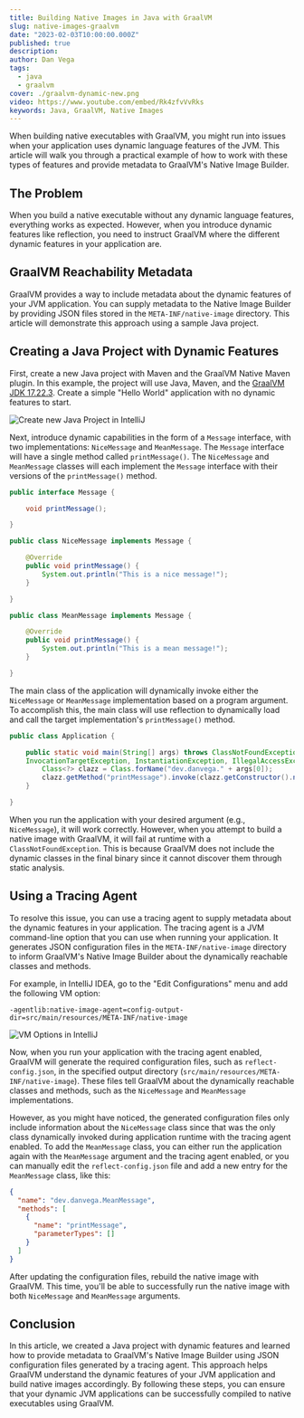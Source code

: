 ```yaml
---
title: Building Native Images in Java with GraalVM
slug: native-images-graalvm
date: "2023-02-03T10:00:00.000Z"
published: true
description:
author: Dan Vega
tags:
  - java
  - graalvm
cover: ./graalvm-dynamic-new.png
video: https://www.youtube.com/embed/Rk4zfvVvRks
keywords: Java, GraalVM, Native Images
---
```


When building native executables with GraalVM, you might run into issues when your application uses dynamic language features of the JVM. This article will walk you through a practical example of how to work with these types of features and provide metadata to GraalVM's Native Image Builder.

## The Problem

When you build a native executable without any dynamic language features, everything works as expected. However, when you introduce dynamic features like reflection, you need to instruct GraalVM where the different dynamic features in your application are.

## GraalVM Reachability Metadata

GraalVM provides a way to include metadata about the dynamic features of your JVM application. You can supply metadata to the Native Image Builder by providing JSON files stored in the `META-INF/native-image` directory. This article will demonstrate this approach using a sample Java project.

## Creating a Java Project with Dynamic Features

First, create a new Java project with Maven and the GraalVM Native Maven plugin. In this example, the project will use Java, Maven, and the [GraalVM JDK 17.22.3](https://www.graalvm.org/). Create a simple "Hello World" application with no dynamic features to start.

![Create new Java Project in IntelliJ](/images/blog/2023/02/03/intellij-new-project.png)

Next, introduce dynamic capabilities in the form of a `Message` interface, with two implementations: `NiceMessage` and `MeanMessage`. The `Message` interface will have a single method called `printMessage()`. The `NiceMessage` and `MeanMessage` classes will each implement the `Message` interface with their versions of the `printMessage()` method.

```java
public interface Message {

    void printMessage();

}
```

```java
public class NiceMessage implements Message {

    @Override
    public void printMessage() {
        System.out.println("This is a nice message!");
    }

}
```

```java
public class MeanMessage implements Message {

    @Override
    public void printMessage() {
        System.out.println("This is a mean message!");
    }

}
```

The main class of the application will dynamically invoke either the `NiceMessage` or `MeanMessage` implementation based on a program argument. To accomplish this, the main class will use reflection to dynamically load and call the target implementation's `printMessage()` method.

```java
public class Application {

    public static void main(String[] args) throws ClassNotFoundException, NoSuchMethodException,
    InvocationTargetException, InstantiationException, IllegalAccessException {
        Class<?> clazz = Class.forName("dev.danvega." + args[0]);
        clazz.getMethod("printMessage").invoke(clazz.getConstructor().newInstance());
    }

}
```

When you run the application with your desired argument (e.g., `NiceMessage`), it will work correctly. However, when you attempt to build a native image with GraalVM, it will fail at runtime with a `ClassNotFoundException`. This is because GraalVM does not include the dynamic classes in the final binary since it cannot discover them through static analysis.

## Using a Tracing Agent

To resolve this issue, you can use a tracing agent to supply metadata about the dynamic features in your application. The tracing agent is a JVM command-line option that you can use when running your application. It generates JSON configuration files in the `META-INF/native-image` directory to inform GraalVM's Native Image Builder about the dynamically reachable classes and methods.

For example, in IntelliJ IDEA, go to the "Edit Configurations" menu and add the following VM option:

```shell
-agentlib:native-image-agent=config-output-dir=src/main/resources/META-INF/native-image
```

![VM Options in IntelliJ](/images/blog/2023/02/03/vm-options.png)

Now, when you run your application with the tracing agent enabled, GraalVM will generate the required configuration files, such as `reflect-config.json`, in the specified output directory (`src/main/resources/META-INF/native-image`). These files tell GraalVM about the dynamically reachable classes and methods, such as the `NiceMessage` and `MeanMessage` implementations.

However, as you might have noticed, the generated configuration files only include information about the `NiceMessage` class since that was the only class dynamically invoked during application runtime with the tracing agent enabled. To add the `MeanMessage` class, you can either run the application again with the `MeanMessage` argument and the tracing agent enabled, or you can manually edit the `reflect-config.json` file and add a new entry for the `MeanMessage` class, like this:

```json
{
  "name": "dev.danvega.MeanMessage",
  "methods": [
    {
      "name": "printMessage",
      "parameterTypes": []
    }
  ]
}
```

After updating the configuration files, rebuild the native image with GraalVM. This time, you'll be able to successfully run the native image with both `NiceMessage` and `MeanMessage` arguments.

## Conclusion

In this article, we created a Java project with dynamic features and learned how to provide metadata to GraalVM's Native Image Builder using JSON configuration files generated by a tracing agent. This approach helps GraalVM understand the dynamic features of your JVM application and build native images accordingly. By following these steps, you can ensure that your dynamic JVM applications can be successfully compiled to native executables using GraalVM.

